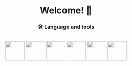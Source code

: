 
<h1 align="center">Welcome! 👋</h1>

###



<h3 align="center">🛠 Language and tools</h3>

##


<main>
          <div align="center">
          <img style="width:60px;" src="https://cdn.jsdelivr.net/gh/devicons/devicon@latest/icons/docker/docker-plain.svg" /> 
          <img style="width:60px;" src="https://cdn.jsdelivr.net/gh/devicons/devicon@latest/icons/kubernetes/kubernetes-plain.svg" />      
          <img style="width:60px;" src="https://cdn.jsdelivr.net/gh/devicons/devicon@latest/icons/bash/bash-plain.svg" />
          <img style="width:60px;" src="https://cdn.jsdelivr.net/gh/devicons/devicon@latest/icons/linux/linux-original.svg" />        
          <img style="width:60px;" src="https://cdn.jsdelivr.net/gh/devicons/devicon@latest/icons/python/python-original.svg" />
          <img style="width:60px;" src="https://cdn.jsdelivr.net/gh/devicons/devicon@latest/icons/terraform/terraform-plain.svg" />             
          </div>    
</main>

<br>


          
